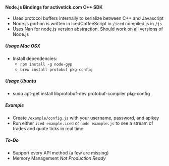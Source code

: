 #### Node.js Bindings for activetick.com C++ SDK
- Uses protocol buffers internally to serialize between C++ and Javascript
- Node.js portion is written in IcedCoffeeScript in `/iced` compiled js in `/js` 
- Uses Nan for node.js version abstraction. Should work on all versions of Node.js

##### Usage Mac OSX
- Install dependencies:
  - `npm install -g node-gyp`
  - `brew install protobuf pkg-config`

##### Usage Ubuntu
- sudo apt-get install libprotobuf-dev protobuf-compiler pkg-config

##### Example
- Create `/example/config.js` with your username, password, and apikey
- Run either `iced example.iced` or `node example.js` to see a stream of trades and quote ticks in real time.

##### To-Do
  - Support every API method (a few are missing)
  - Memory Management *Not Production Ready*
